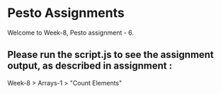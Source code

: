 # Pesto Assignments  

Welcome to Week-8, Pesto assignment - 6.

## Please run the script.js to see the assignment output, as described in assignment :
Week-8 > Arrays-1 > "Count Elements"